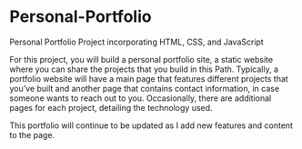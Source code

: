 # Personal-Portfolio
Personal Portfolio Project incorporating HTML, CSS, and JavaScript

For this project, you will build a personal portfolio site, a static website where you can share the projects that you build in this Path. 
Typically, a portfolio website will have a main page that features different projects that you’ve built and another page that contains contact information, in case someone wants to reach out to you. 
Occasionally, there are additional pages for each project, detailing the technology used.

This portfolio will continue to be updated as I add new features and content to the page.
